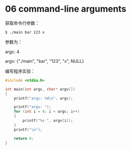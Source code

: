 # 06 command-line arguments

获取命令行参数：

```
$ ./main bar 123 x
```

参数为：

argc: 4

argv: {"./main", "bar", "123", "x", NULL}

编写程序实验：

```c
#include <stdio.h>

int main(int argc, char* argv[])
{
    printf("argc: %d\n", argc);

    printf("argv: ");
    for (int i = 0; i < argc; i++)
    {
        printf("%s ", argv[i]);
    }
    printf("\n");

    return 0;
}
```
